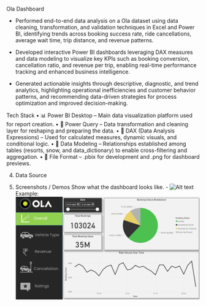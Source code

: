 Ola Dashboard

* Performed end-to-end data analysis on a Ola dataset using data cleaning, transformation, and validation techniques in Excel and Power BI, identifying trends      across booking success rate, ride cancellations, average wait time, trip distance, and revenue patterns.

* Developed interactive Power BI dashboards leveraging DAX measures and data modeling to visualize key KPIs such as booking conversion, cancellation ratio, and revenue per trip, enabling real-time performance tracking and enhanced business intelligence.

* Generated actionable insights through descriptive, diagnostic, and trend analytics, highlighting operational inefficiencies and customer behavior patterns, and recommending data-driven strategies for process optimization and improved decision-making.

Tech Stack
• 📊 Power BI Desktop – Main data visualization platform used for report creation.
• 📂 Power Query – Data transformation and cleaning layer for reshaping and preparing the data.
• 🧠 DAX (Data Analysis Expressions) – Used for calculated measures, dynamic visuals, and conditional logic.
• 📝 Data Modeling – Relationships established among tables (resorts, snow, and data_dictionary) to enable cross-filtering and aggregation.
• 📁 File Format – .pbix for development and .png for dashboard previews.

4. Data Source



6. Screenshots / Demos
Show what the dashboard looks like. - ![Alt text](https://github.com/username/repo/assets/image.png)
Example: ![Dashboard Preview](https://github.com/BishtVaibhav25/Ola-Analytics/blob/main/ola_analytics.png)
